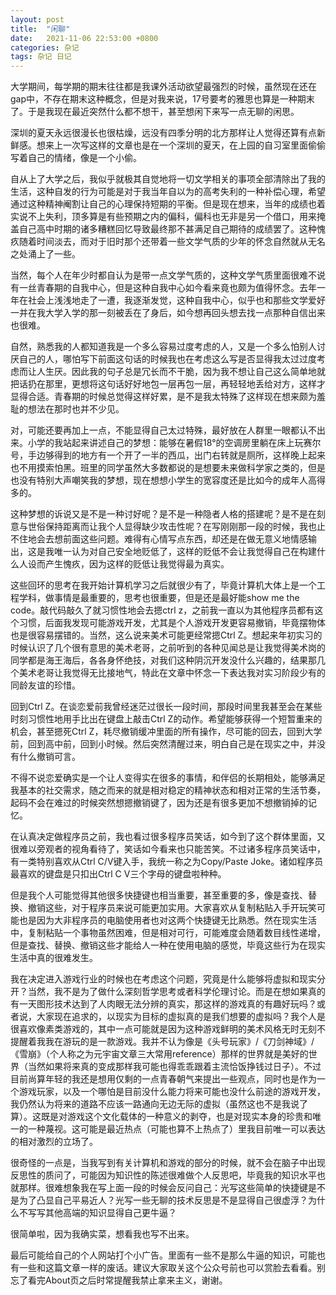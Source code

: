 ```yaml
---
layout: post
title:  "闲聊"
date:   2021-11-06 22:53:00 +0800
categories: 杂记
tags: 杂记 日记
---
```



大学期间，每学期的期末往往都是我课外活动欲望最强烈的时候，虽然现在还在gap中，不存在期末这种概念，但是对我来说，17号要考的雅思也算是一种期末了。于是我现在最近突然什么都不想干，甚至想闲下来写一点无聊的闲思。

深圳的夏天永远很漫长也很枯燥，远没有四季分明的北方那样让人觉得还算有点新鲜感。想来上一次写这样的文章也是在一个深圳的夏天，在上园的自习室里面偷偷写着自己的情绪，像是一个小偷。

自从上了大学之后，我似乎就极其自觉地将一切文学相关的事项全部清除出了我的生活，这种自发的行为可能是对于我当年自以为的高考失利的一种补偿心理，希望通过这种精神阉割让自己的心理保持短期的平衡。但是现在想来，当年的成绩也着实说不上失利，顶多算是有些预期之内的偏科，偏科也无非是另一个借口，用来掩盖自己高中时期的诸多糟糕回忆导致最终那不甚满足自己期待的成绩罢了。这种愧疚随着时间淡去，而对于旧时那个还带着一些文学气质的少年的怀念自然就从无名之处涌上了一些。

当然，每个人在年少时都自认为是带一点文学气质的，这种文学气质里面很难不说有一丝青春期的自我中心，但是这种自我中心如今看来竟也颇为值得怀念。去年一年在社会上浅浅地走了一遭，我逐渐发觉，这种自我中心，似乎也和那些文学爱好一并在我大学入学的那一刻被丢在了身后，如今想再回头想去找一点那种自信出来也很难。

自然，熟悉我的人都知道我是一个多么容易过度考虑的人，又是一个多么怕别人讨厌自己的人，哪怕写下前面这句话的时候我也在考虑这么写是否显得我太过过度考虑而让人生厌。因此我的句子总是冗长而不干脆，因为我不想让自己这么简单地就把话扔在那里，更想将这句话好好地包一层再包一层，再轻轻地丢给对方，这样才显得合适。青春期的时候总觉得这样好累，是不是我太特殊了这样现在想来颇为羞耻的想法在那时也并不少见。

对，可能还要再加上一点，不能显得自己太过特殊，最好放在人群里一眼都认不出来。小学的我站起来讲述自己的梦想：能够在暑假18°的空调房里躺在床上玩赛尔号，手边够得到的地方有一个开了一半的西瓜，出门右转就是厕所，这样晚上起来也不用摸索怕黑。班里的同学虽然大多数都说的是想要未来做科学家之类的，但是也没有特别大声嘲笑我的梦想，现在想想小学生的宽容度还是比如今的成年人高得多的。

这种梦想的诉说又是不是一种讨好呢？是不是一种隐者人格的搭建呢？是不是在刻意与世俗保持距离而让我个人显得缺少攻击性呢？在写刚刚那一段的时候，我也止不住地会去想前面这些问题。难得有心情写点东西，却还是在做无意义地情感输出，这是我唯一认为对自己安全地贬低了，这样的贬低不会让我觉得自己在构建什么人设而产生愧疚，因为这样的贬低让我觉得最为真实。

这些回环的思考在我开始计算机学习之后就很少有了，毕竟计算机大体上是一个工程学科，做事情是最重要的，思考也很重要，但是还是最好能show me the code。敲代码敲久了就习惯性地会去摁ctrl z，之前我一直以为其他程序员都有这个习惯，后面我发现可能游戏开发，尤其是个人游戏开发更容易撤销，毕竟摆物体也是很容易摆错的。当然，这么说来美术可能更经常摁Ctrl Z。想起来年初实习的时候认识了几个很有意思的美术老哥，之前听到的各种见闻总是让我觉得美术岗的同学都是海王海后，各各身怀绝技，对我们这种阴沉开发没什么兴趣的，结果那几个美术老哥让我觉得无比接地气，特此在文章中怀念一下表达我对实习阶段少有的同龄友谊的珍惜。

回到Ctrl Z。在谈恋爱前我曾经迷茫过很长一段时间，那段时间里我甚至会在某些时刻习惯性地用手比出在键盘上敲击Ctrl Z的动作。希望能够获得一个短暂重来的机会，甚至摁死Ctrl Z，耗尽撤销缓冲里面的所有操作，尽可能的回去，回到大学前，回到高中前，回到小时候。然后突然清醒过来，明白自己是在现实之中，并没有什么撤销可言。

不得不说恋爱确实是一个让人变得实在很多的事情，和伴侣的长期相处，能够满足我基本的社交需求，随之而来的就是相对稳定的精神状态和相对正常的生活节奏，起码不会在难过的时候突然想摁撤销键了，因为还是有很多更加不想撤销掉的记忆。

在认真决定做程序员之前，我也看过很多程序员笑话，如今到了这个群体里面，又很难以旁观者的视角看待了，笑话如今看来也只能苦笑。不过诸多程序员笑话中，有一类特别喜欢从Ctrl C/V键入手，我统一称之为Copy/Paste Joke。诸如程序员最喜欢的键盘是只扣出Ctrl C V三个字母的键盘啦种种。

但是我个人可能觉得其他很多快捷键也相当重要，甚至重要的多，像是查找、替换、撤销这些，对于程序员来说可能更加实用。大家喜欢从复制粘贴入手开玩笑可能也是因为大非程序员的电脑使用者也对这两个快捷键无比熟悉。然在现实生活中，复制粘贴一个事物虽然困难，但是相对可行，可能难度会随着数目线性递增，但是查找、替换、撤销这些才能给人一种在使用电脑的感觉，毕竟这些行为在现实生活中真的很难发生。

我在决定进入游戏行业的时候也在考虑这个问题，究竟是什么能够将虚拟和现实分开？当然，我不是为了做什么深刻哲学思考或者科学伦理讨论。而是在想如果真的有一天图形技术达到了人肉眼无法分辨的真实，那这样的游戏真的有趣好玩吗？或者说，大家现在追求的，以现实为目标的虚拟真的是我们想要的虚拟吗？我个人是很喜欢像素类游戏的，其中一点可能就是因为这种游戏鲜明的美术风格无时无刻不提醒着我我在游玩的是一款游戏。我并不认为像是《头号玩家》/《刀剑神域》/《雪崩》（个人称之为元宇宙文章三大常用reference）那样的世界就是美好的世界（当然如果将来真的变成那样我可能也得乖乖跟着主流恰饭挣钱过日子）。不过目前尚算年轻的我还是想用仅剩的一点青春朝气来提出一些观点，同时也是作为一个游戏玩家，以及一个哪怕是目前没什么能力将来可能也没什么前途的游戏开发，我仍然认为将来的道路不应该一路通向无边无际的虚拟（虽然这也不是我说了算）。这既是对游戏这个文化载体的一种意义的剥夺，也是对现实本身的珍贵和唯一的一种蔑视。这可能是最近热点（可能也算不上热点了）里我目前唯一可以表达的相对激烈的立场了。

很奇怪的一点是，当我写到有关计算机和游戏的部分的时候，就不会在脑子中出现反思性的质问了，可能因为知识性的陈述很难做个人反思吧，毕竟我的知识水平也就那样。很难想象我在写上面一段的时候会反问自己：光写这些简单的快捷键是不是为了凸显自己平易近人？光写一些无聊的技术反思是不是显得自己很虚浮？为什么不写写其他高端的知识显得自己更牛逼？

很简单啦，因为我确实菜，想看我也写不出来。

最后可能给自己的个人网站打个小广告。里面有一些不是那么牛逼的知识，可能也有一些和这篇文章一样的废话。建议大家取关这个公众号前也可以赏脸去看看。别忘了看完About页之后时常提醒我禁止拿来主义，谢谢。